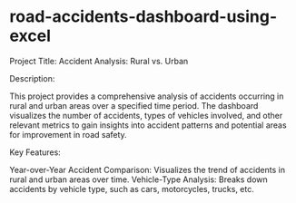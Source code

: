 # road-accidents-dashboard-using-excel
Project Title: Accident Analysis: Rural vs. Urban

Description:

This project provides a comprehensive analysis of accidents occurring in rural and urban areas over a specified time period. 
The dashboard visualizes the number of accidents, types of vehicles involved, and other relevant metrics to gain insights into accident patterns and potential areas for improvement in road safety.

Key Features:

Year-over-Year Accident Comparison: Visualizes the trend of accidents in rural and urban areas over time.
Vehicle-Type Analysis: Breaks down accidents by vehicle type, such as cars, motorcycles, trucks, etc.
